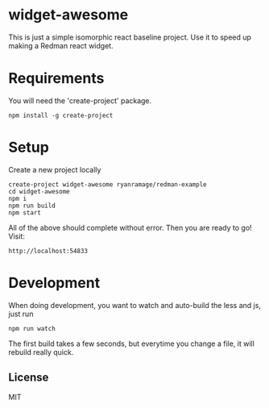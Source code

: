 # widget-awesome

This is just a simple isomorphic react baseline project. Use it to speed up making a Redman react widget.

# Requirements

You will need the 'create-project' package.

    npm install -g create-project


# Setup

Create a new project locally

    create-project widget-awesome ryanramage/redman-example
    cd widget-awesome
    npm i
    npm run build
    npm start

All of the above should complete without error. Then you are ready to go! Visit:

    http://localhost:54833

# Development

When doing development, you want to watch and auto-build the less and js, just run

    npm run watch

The first build takes a few seconds, but everytime you change a file, it will rebuild really quick.


## License

MIT
